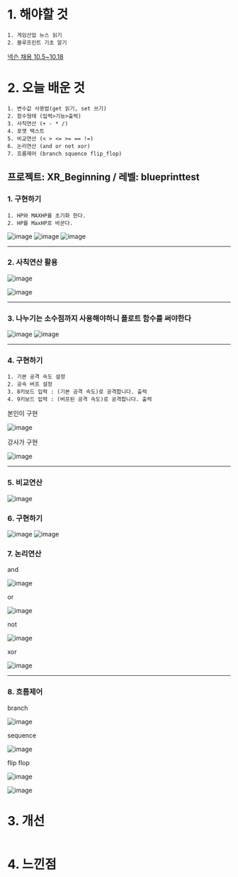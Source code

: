 # 1. 해야할 것
```
1. 게임산업 뉴스 읽기
2. 블루프린트 기초 알기
```

[넥슨 채용 10.5~10.18](https://www.nexon-tutorial.com/?utm_campaign=2023nexon-tutorial&utm_medium=mass&utm_source=nexon_com&utm_content=main)

# 2. 오늘 배운 것
```
1. 변수값 사용법(get 읽기, set 쓰기)
2. 함수형태 (입력>기능>출력)
3. 사칙연산 (+ - * /)
4. 포맷 텍스트
5. 비교연산 (< > <= >= == !=)
6. 논리연산 (and or not xor)
7. 흐름제어 (branch squence flip_flop)
```
## 프로젝트: XR_Beginning / 레벨: blueprinttest

### 1. 구현하기
```
1. HP와 MAXHP를 초기화 한다.
2. HP를 MaxHP로 바꾼다.
```
![image](https://github.com/JM94Ent/TIL-WIL/assets/143363550/909f1aa2-223c-4d29-b2c8-6949c5ee1d34)
![image](https://github.com/JM94Ent/TIL-WIL/assets/143363550/891f4cc4-038c-423c-90a9-9c1c0e468689)
![image](https://github.com/JM94Ent/TIL-WIL/assets/143363550/7b557fd2-0fb2-43fd-9495-c25a1462a1bc)

****
### 2. 사칙연산 활용

![image](https://github.com/JM94Ent/TIL-WIL/assets/143363550/981b91ae-7d24-4232-bd7c-58c6fc841bd9)

![image](https://github.com/JM94Ent/TIL-WIL/assets/143363550/d2ca97be-268a-4344-bebc-a0ebd461919e)
****
### 3. 나누기는 소수점까지 사용해야하니 플로트 함수를 써야한다

![image](https://github.com/JM94Ent/TIL-WIL/assets/143363550/02f2aae8-402e-4f8c-8828-bc81c7d1c82b)
![image](https://github.com/JM94Ent/TIL-WIL/assets/143363550/5ecde917-f6f1-4650-a807-991f0e406592)
****
### 4. 구현하기
```
1. 기본 공격 속도 설정
2. 공속 버프 설정
3. 8키보드 입력 : (기본 공격 속도)로 공격합니다. 출력
4. 9키보드 입력 : (버프된 공격 속도)로 공격합니다. 출력
```
본인이 구현

![image](https://github.com/JM94Ent/TIL-WIL/assets/143363550/d2982428-d275-44f7-b3e9-0e66a9f112da)

강사가 구현

![image](https://github.com/JM94Ent/TIL-WIL/assets/143363550/05afba7f-0101-4912-aadb-b75e59098219)
****

### 5. 비교연산

![image](https://github.com/JM94Ent/TIL-WIL/assets/143363550/8b2aa395-8379-4939-b9d3-c195e7283877)

### 6. 구현하기

![image](https://github.com/JM94Ent/TIL-WIL/assets/143363550/43fd5647-c90d-4538-9c81-c67d6d32b66b)
![image](https://github.com/JM94Ent/TIL-WIL/assets/143363550/fa14f8aa-5f3c-46b0-b51f-46170a9895d4)

### 7. 논리연산

and

![image](https://github.com/JM94Ent/TIL-WIL/assets/143363550/c866f6d8-d687-4ce5-9bfa-c225dd915e20)

or

![image](https://github.com/JM94Ent/TIL-WIL/assets/143363550/d7cc32ad-1382-4869-a7c6-38147ea2f875)


not

![image](https://github.com/JM94Ent/TIL-WIL/assets/143363550/40752060-2315-4e16-9973-6486dd5f26b9)


xor

![image](https://github.com/JM94Ent/TIL-WIL/assets/143363550/1edd6bf1-8d2b-420f-8359-59118a072ee2)

****

### 8. 흐름제어

branch

![image](https://github.com/JM94Ent/TIL-WIL/assets/143363550/3261b991-5ceb-48c6-ae93-a87f7e9dadbb)

sequence

![image](https://github.com/JM94Ent/TIL-WIL/assets/143363550/26499dda-068e-4055-bd3a-0a46fdce6f64)

flip flop

![image](https://github.com/JM94Ent/TIL-WIL/assets/143363550/1a0b499c-1885-4d15-a526-c7f37125627d)

![image](https://github.com/JM94Ent/TIL-WIL/assets/143363550/3fb8207b-b4de-4d72-b6c2-423ef260955f)






# 3. 개선
```
```

# 4. 느낀점
```
```

